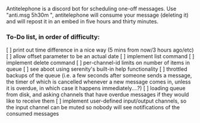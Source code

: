 Antitelephone is a discord bot for scheduling one-off messages. Use "anti.msg 5h30m <your message>", antitelephone will consume your message (deleting it) and will repost it in an embed in five hours and thirty minutes.

### To-Do list, in order of difficulty:

[ ] print out time difference in a nice way (5 mins from now/3 hours ago/etc)
[ ] allow offset parameter to be an actual date
[ ] implement list command
[ ] implement delete command
[ ] per-channel-id limits on number of items in queue
[ ] see aboot using serenity's built-in help functionality
[ ] throttled backups of the queue (i.e. a few seconds after someone sends a message, the timer of which is cancelled whenever a new message comes in, unless it is overdue, in which case it happens immediately....?)
[ ] loading queue from disk, and asking channels that have overdue messages if they would like to receive them
[ ] implement user-defined input/output channels, so the input channel can be muted so nobody will see notifications of the consumed messages
